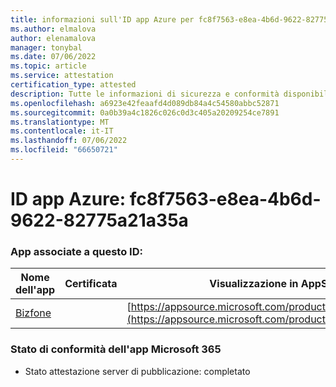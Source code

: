 ```yaml
---
title: informazioni sull'ID app Azure per fc8f7563-e8ea-4b6d-9622-82775a21a35a
ms.author: elmalova
author: elenamalova
manager: tonybal
ms.date: 07/06/2022
ms.topic: article
ms.service: attestation
certification_type: attested
description: Tutte le informazioni di sicurezza e conformità disponibili per fc8f7563-e8ea-4b6d-9622-82775a21a35a.
ms.openlocfilehash: a6923e42feaafd4d089db84a4c54580abbc52871
ms.sourcegitcommit: 0a0b39a4c1826c026c0d3c405a20209254ce7891
ms.translationtype: MT
ms.contentlocale: it-IT
ms.lasthandoff: 07/06/2022
ms.locfileid: "66650721"
---
```

# <a name="azure-app-id-fc8f7563-e8ea-4b6d-9622-82775a21a35a"></a>ID app Azure: fc8f7563-e8ea-4b6d-9622-82775a21a35a


### <a name="apps-associated-with-this-id"></a>App associate a questo ID:
| **Nome dell'app** | **Certificata** | **Visualizzazione in AppSource** |
|--------------|---------------|-----------------------|
| [Bizfone](../forward/WA200000874.md) |  | [https://appsource.microsoft.com/product/office/WA200000874](https://appsource.microsoft.com/product/office/WA200000874) |

### <a name="microsoft-365-app-compliance-status"></a>Stato di conformità dell'app Microsoft 365
- Stato attestazione server di pubblicazione: completato

